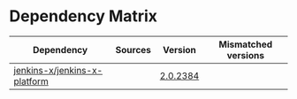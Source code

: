 # Dependency Matrix

Dependency | Sources | Version | Mismatched versions
---------- | ------- | ------- | -------------------
[jenkins-x/jenkins-x-platform](https://github.com/jenkins-x/jenkins-x-platform) |  | [2.0.2384](https://github.com/jenkins-x/jenkins-x-platform/releases/tag/v2.0.2384) | 
